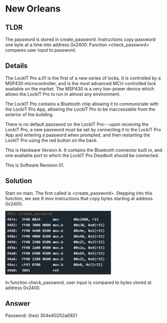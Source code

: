 # New Orleans
## TLDR
The password is stored in create_password.
Instructions copy password one byte at a time into address 0x2400.
Function <check_password> compares user input to password.

## Details
The LockIT Pro a.01  is the first of a new series  of locks. It is
controlled by a  MSP430 microcontroller, and is  the most advanced
MCU-controlled lock available on the  market. The MSP430 is a very
low-power device which allows the LockIT  Pro to run in almost any
environment.

The  LockIT  Pro   contains  a  Bluetooth  chip   allowing  it  to
communiciate with the  LockIT Pro App, allowing the  LockIT Pro to
be inaccessable from the exterior of the building.

There is  no default password  on the LockIT  Pro---upon receiving
the LockIT Pro, a new password must be set by connecting it to the
LockIT Pro  App and  entering a password  when prompted,  and then
restarting the LockIT Pro using the red button on the back.
    
This is Hardware  Version A.  It contains  the Bluetooth connector
built in, and one available port  to which the LockIT Pro Deadbolt
should be connected.

This is Software Revision 01.

## Solution
Start on main. The first called is <create_password>. Stepping into this function, we see 9 mov instructions that copy bytes starting at address 0x2400.

![create_password](./screenshots/create_password.png)

In function check_password, user input is compared to bytes stored at address 0x2400.

## Answer
Password: (hex) 304e40252a6921
